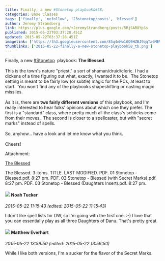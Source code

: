 ```yaml
---
title: Finally, a new #Stonetop playbook&#58;
categories: Base Classes
tags: ['finally', 'nofollow', '23stonetop/posts', 'blessed']
author: Jeremy Strandberg
link: https://plus.google.com/+JeremyStrandberg/posts/5RjSAR8YpSs
published: 2015-05-22T03:37:28.451Z
updated: 2015-05-22T03:37:28.451Z
imagelink: ['https://lh3.googleusercontent.com/85q4mHw1GQ9HZBJ9qqTa6MEVocmtwIKn0_NWkRQxyD-WYHrI8KN2Dbrptfn_8Zf1KrFoTg=s190']
thumblinks: ['2015-05-22-finally-a-new-stonetop-playbook58_tb.png']
---
```


Finally, a new  <a rel="nofollow" class="ot-hashtag" href="https://plus.google.com/s/%23Stonetop/posts">#Stonetop</a>  playbook: <b>The Blessed</b>.<br /><br />This is the town&#39;s nature &quot;priest,&quot; a sort of shaman/druid/cleric. I had a dickens of a time figuring out what, exactly, I wanted it to be.  The Stonetop setting is meant to be fairly low (or subtle) magic for the PCs, at least to start.  You won&#39;t find any of the playbooks shapeshifting or casting magic missiles.<br /><br />As it is, there are <b>two fairly different versions</b> of this playbook, and I&#39;m really interested to hear folks&#39; opinions about which one they prefer. The first is a &quot;standard&quot; class, where pretty much all the class&#39;s schticks come from their moves.  The second is closer to a spellcaster, but with &quot;secret marks&quot; instead of spells.  <br /><br />So, anyhow... have a look and let me know what you think.  <br /><br />Cheers!


Attachment:

<a href='https://drive.google.com/folderview?id=0B0lFq3ECDQDQfjQ2QmdYdWllTTBzVWdOOHFZcmN2MzdnMEkwcEdsUGlDUldXSDdkZUpxNzQ&usp=sharing'>The Blessed</a>


The Blessed. 3 items. TITLE. LAST MODIFIED. PDF. 01 Stonetop - Blessed.pdf. 8:27 pm. PDF. 02 Stonetop - Blessed (with Secret Marks).pdf. 8:27 pm. PDF. 03 Stonetop - Blessed (Daughters Insert).pdf. 8:27 pm.
<div id='comment z120groxxpijexisu23xx5phrtj5hr4t5'>
  <h4><img src='{{site.baseurl}}//images/avatars/107427721230797057337_photo.jpg'> Noah Tucker</h4>
      <p><cite>2015-05-22 11:15:43 (edited: 2015-05-22 11:15:43)</cite></p>
        <p>I don&#39;t like spell lists for DW, so I&#39;m going with the first one. :-) I love that you can essentially play as all three Daughters of Danu. That&#39;s pretty great.</p>
</div>
        

<div id='comment z120groxxpijexisu23xx5phrtj5hr4t5'>
  <h4><img src='{{site.baseurl}}//images/avatars/115610991532630554135_photo.jpg'> Matthew Everhart</h4>
      <p><cite>2015-05-22 13:59:50 (edited: 2015-05-22 13:59:50)</cite></p>
        <p>While I like both versions, I&#39;m a sucker for the flavor of the Secret Marks.</p>
</div>
        